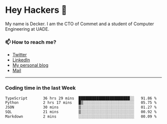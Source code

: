 # Hey Hackers 👋

My name is Decker. I am the CTO of Commet and a student of Computer Engineering at UADE.

### 📫 How to reach me?
- [Twitter](https://x.com/0xDecker) 
- [LinkedIn](https://www.linkedin.com/in/decker-urbano/) 
- [My personal blog](http://decker.sh) 
- [Mail](mailto:me@decker.sh)

---

### Coding time in the last Week

<!--START_SECTION:waka-->

```txt
TypeScript       36 hrs 29 mins  ███████████████████████░░   91.86 %
Python           2 hrs 17 mins   █▒░░░░░░░░░░░░░░░░░░░░░░░   05.75 %
JSON             30 mins         ▒░░░░░░░░░░░░░░░░░░░░░░░░   01.27 %
SQL              21 mins         ▒░░░░░░░░░░░░░░░░░░░░░░░░   00.92 %
Markdown         2 mins          ░░░░░░░░░░░░░░░░░░░░░░░░░   00.09 %
```

<!--END_SECTION:waka-->
